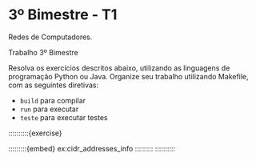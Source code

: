 # 3º Bimestre - T1

Redes de Computadores.

Trabalho 3º Bimestre

Resolva os exercícios descritos abaixo, utilizando as linguagens de programação Python ou Java. Organize seu trabalho utilizando Makefile, com as seguintes diretivas:
- `build` para compilar
- `run` para executar 
- `teste` para executar testes

::::::::::{exercise}
<!-- Classe e informações do endereço -->
:::::::::{embed} ex:cidr_addresses_info
:::::::::   <!-- /embed -->
::::::::::  <!-- /exercise -->


